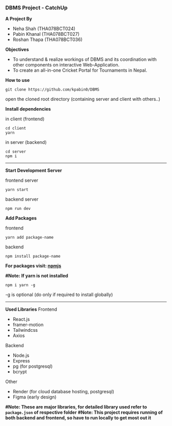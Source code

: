 ### DBMS Project - CatchUp

**A Project By**
- Neha Shah (THA078BCT024)
- Pabin Khanal (THA078BCT027)
- Roshan Thapa (THA078BCT036)

**Objectives**
- To understand & realize workings of DBMS and its coordination with other components on interactive Web-Application.
- To create an all-in-one Cricket Portal for Tournaments in Nepal.


**How to use**

    git clone https://github.com/kpabin0/DBMS

open the cloned root directory (containing server and client with others..)

**Install dependencies**

in client (frontend)

    cd client
    yarn

in server (backend)

    cd server 
    npm i

<hr />

**Start Development Server**

frontend server

    yarn start

backend server

    npm run dev

**Add Packages**

frontend

    yarn add package-name

backend

    npm install package-name

**For packages visit: [npmjs](https://www.npmjs.com/)**

**#Note: If yarn is not installed**

    npm i yarn -g

-g is optional (do only if required to install globally)

<hr />

**Used Libraries**
Frontend
- React.js
- framer-motion
- Tailwindcss
- Axios

Backend
- Node.js
- Express
- pg (for postgresql)
- bcrypt

Other
- Render (for cloud database hosting, postgresql)
- Figma (early design)

**#Note: These are major libraries, for detailed library used refer to `package.json` of respective folder**
**#Note: This project requires running of both backend and frontend, so have to run locally to get most out it**